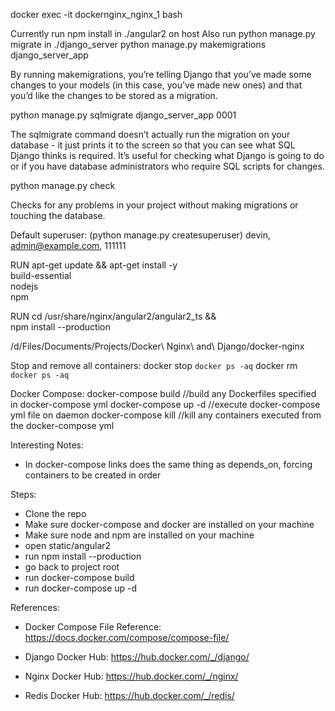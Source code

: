 docker exec -it dockernginx_nginx_1 bash

Currently run npm install in  ./angular2 on host
Also run python manage.py migrate in ./django_server
python manage.py makemigrations django_server_app

By running makemigrations, you’re telling Django that you’ve made some changes to your models (in this case, you’ve made new ones) and that you’d like the changes to be stored as a migration.

python manage.py sqlmigrate django_server_app 0001

The sqlmigrate command doesn’t actually run the migration on your database - it just prints it to the screen so that you can see what SQL Django thinks is required. 
It’s useful for checking what Django is going to do or if you have database administrators who require SQL scripts for changes.

python manage.py check

Checks for any problems in your project without making migrations or touching the database.

Default superuser: (python manage.py createsuperuser)
devin, admin@example.com, 111111

RUN apt-get update && apt-get install -y \
build-essential \
nodejs \
npm

RUN cd /usr/share/nginx/angular2/angular2_ts && \
npm install --production

/d/Files/Documents/Projects/Docker\ Nginx\ and\ Django/docker-nginx

Stop and remove all containers:
docker stop `docker ps -aq`
docker rm `docker ps -aq`

Docker Compose:
docker-compose build //build any Dockerfiles specified in docker-compose yml
docker-compose up -d //execute docker-compose yml file on daemon
docker-compose kill //kill any containers executed from the docker-compose yml

Interesting Notes:
 - In docker-compose links does the same thing as depends_on, forcing containers to be created in order

Steps:

- Clone the repo
- Make sure docker-compose and docker are installed on your machine
- Make sure node and npm are installed on your machine
- open static/angular2
- run npm install --production
- go back to project root
- run docker-compose build
- run docker-compose up -d

References:
 - Docker Compose File Reference: https://docs.docker.com/compose/compose-file/

 - Django Docker Hub: https://hub.docker.com/_/django/
 - Nginx Docker Hub: https://hub.docker.com/_/nginx/
 - Redis Docker Hub: https://hub.docker.com/_/redis/